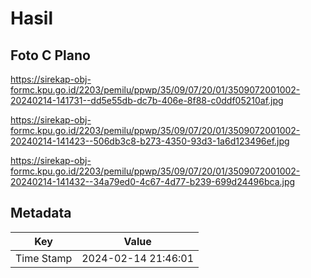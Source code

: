 # Hasil

## Foto C Plano

https://sirekap-obj-formc.kpu.go.id/2203/pemilu/ppwp/35/09/07/20/01/3509072001002-20240214-141731--dd5e55db-dc7b-406e-8f88-c0ddf05210af.jpg

https://sirekap-obj-formc.kpu.go.id/2203/pemilu/ppwp/35/09/07/20/01/3509072001002-20240214-141423--506db3c8-b273-4350-93d3-1a6d123496ef.jpg

https://sirekap-obj-formc.kpu.go.id/2203/pemilu/ppwp/35/09/07/20/01/3509072001002-20240214-141432--34a79ed0-4c67-4d77-b239-699d24496bca.jpg


## Metadata

| Key        | Value               |
| ---------- | ------------------- |
| Time Stamp | 2024-02-14 21:46:01 |



